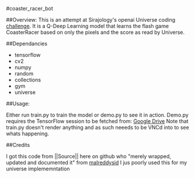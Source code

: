#coaster_racer_bot

##Overview:
This is an attempt at Sirajology's openai Universe coding [challenge](https://www.youtube.com/watch?v=mGYU5t8MO7s&t=11s).
It is a Q-Deep Learning model that learns the flash game CoasterRacer based on only the pixels and the score as read by Universe.

##Dependancies

* tensorflow
* cv2
* numpy
* random
* collections
* gym
* universe

##Usage:

Either run train.py to train the model or demo.py to see it in action. Demo.py requires the TensorFlow session to be fetched from: [Google Drive](https://drive.google.com/drive/folders/0BxBNZu1wzSbkdzFpREFtcW40NVU?usp=sharing)
Note that train.py doesn't render anything and as such neeeds to be VNCd into to see whats happening.

##Credits

I got this code from ||Source|| here on github who "merely wrapped, updated and documented it" from [malreddysid](https://github.com/malreddysid) I jus poorly used this for my universe implememntation